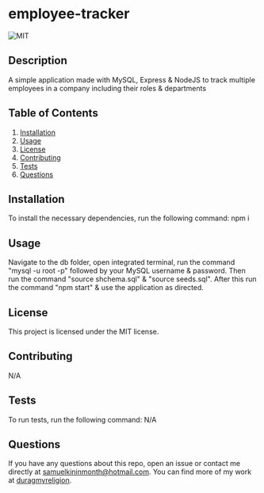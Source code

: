 # employee-tracker

![MIT](https://img.shields.io/badge/license-MIT-green)

## Description
A simple application made with MySQL, Express & NodeJS to track multiple employees in a company including their roles & departments

## Table of Contents
1. [Installation](#installation)
2. [Usage](#usage)
3. [License](#license)
4. [Contributing](#contributing)
5. [Tests](#tests)
6. [Questions](#questions)

## Installation
To install the necessary dependencies, run the following command:
npm i

## Usage
Navigate to the db folder, open integrated terminal, run the command "mysql -u root -p" followed by your MySQL username & password. Then run the command "source shchema.sql"  &  "source seeds.sql".
After this run the command "npm start" & use the application as directed.

## License 
This project is licensed under the MIT license.

## Contributing
N/A

## Tests
To run tests, run the following command:
N/A

## Questions
If you have any questions about this repo, open an issue or contact me directly at [samuelkininmonth@hotmail.com](mailto:samuelkininmonth@hotmail.com). You can find more of my work at [duragmyreligion](https://www.github.com/duragmyreligion).
